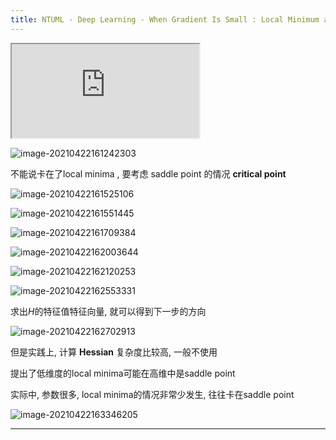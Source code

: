 ```yaml
---
title: NTUML - Deep Learning - When Gradient Is Small : Local Minimum and Saddle Point
---
```


<!-- more -->

<iframe src="https://www.youtube.com/embed/QW6uINn7uGk" allowfullscreen></iframe>



![image-20210422161242303](https://lllthhhh-aliyun-oss.oss-cn-beijing.aliyuncs.com/img/20210422161242.png)

不能说卡在了local minima , 要考虑 saddle point 的情况 **critical point**

![image-20210422161525106](https://lllthhhh-aliyun-oss.oss-cn-beijing.aliyuncs.com/img/20210422161525.png)

![image-20210422161551445](https://lllthhhh-aliyun-oss.oss-cn-beijing.aliyuncs.com/img/20210422161551.png)

![image-20210422161709384](https://lllthhhh-aliyun-oss.oss-cn-beijing.aliyuncs.com/img/20210422161709.png)

![image-20210422162003644](https://lllthhhh-aliyun-oss.oss-cn-beijing.aliyuncs.com/img/20210422162003.png)

![image-20210422162120253](https://lllthhhh-aliyun-oss.oss-cn-beijing.aliyuncs.com/img/20210422162120.png)

![image-20210422162553331](https://lllthhhh-aliyun-oss.oss-cn-beijing.aliyuncs.com/img/20210422162553.png)

求出$H$的特征值特征向量, 就可以得到下一步的方向

![image-20210422162702913](https://lllthhhh-aliyun-oss.oss-cn-beijing.aliyuncs.com/img/20210422162703.png)

但是实践上, 计算 **Hessian** 复杂度比较高, 一般不使用

提出了低维度的local minima可能在高维中是saddle point

实际中, 参数很多, local minima的情况非常少发生, 往往卡在saddle point

![image-20210422163346205](https://lllthhhh-aliyun-oss.oss-cn-beijing.aliyuncs.com/img/20210422163346.png)

---

